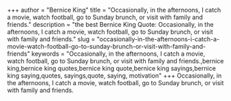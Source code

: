 +++
author = "Bernice King"
title = "Occasionally, in the afternoons, I catch a movie, watch football, go to Sunday brunch, or visit with family and friends."
description = "the best Bernice King Quote: Occasionally, in the afternoons, I catch a movie, watch football, go to Sunday brunch, or visit with family and friends."
slug = "occasionally-in-the-afternoons-i-catch-a-movie-watch-football-go-to-sunday-brunch-or-visit-with-family-and-friends"
keywords = "Occasionally, in the afternoons, I catch a movie, watch football, go to Sunday brunch, or visit with family and friends.,bernice king,bernice king quotes,bernice king quote,bernice king sayings,bernice king saying,quotes, sayings,quote, saying, motivation"
+++
Occasionally, in the afternoons, I catch a movie, watch football, go to Sunday brunch, or visit with family and friends.
